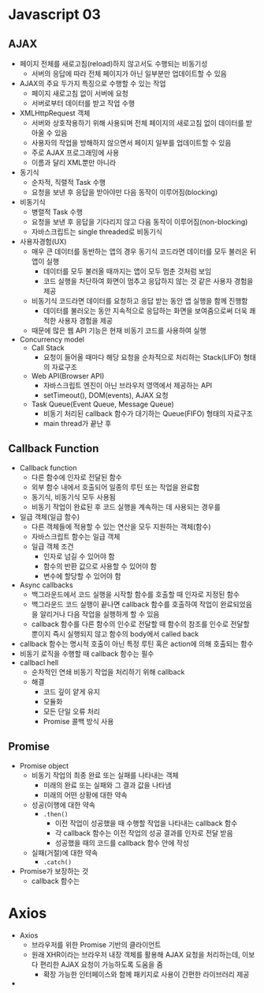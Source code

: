 # Javascript 03

## AJAX

- 페이지 전체를 새로고침(reload)하지 않고서도 수행되는 비동기성
  - 서버의 응답에 따라 전체 페이지가 아닌 일부분만 업데이트할 수 있음
- AJAX의 주요 두가지 특징으로 수행할 수 있는 작업
  - 페이지 새로고침 없이 서버에 요청
  - 서버로부터 데이터를 받고 작업 수행
- XMLHttpRequest 객체
  - 서버와 상호작용하기 위해 사용되며 전체 페이지의 새로고침 없이 데이터를 받아올 수 있음
  - 사용자의 작업을 방해하지 않으면서 페이지 일부를 업데이트할 수 있음
  - 주로 AJAX 프로그래밍에 사용
  - 이름과 달리 XML뿐만 아니라
- 동기식
  - 순차적, 직렬적 Task 수행
  - 요청을 보낸 후 응답을 받아야만 다음 동작이 이루어짐(blocking)
- 비동기식
  - 병렬적 Task 수행
  - 요청을 보낸 후 응답을 기다리지 않고 다음 동작이 이루어짐(non-blocking)
  - 자바스크립트는 single threaded로 비동기식
- 사용자경험(UX)
  - 매우 큰 데이터를 동반하는 앱의 경우 동기식 코드라면 데이터를 모두 불러온 뒤 앱이 실행
    - 데이터를 모두 불러올 때까지는 앱이 모두 멈춘 것처럼 보임
    - 코드 실행을 차단하여 화면이 멈추고 응답하지 않는 것 같은 사용자 경험을 제공
  - 비동기식 코드라면 데이터를 요청하고 응답 받는 동안 앱 실행을 함께 진행함
    - 데이터를 불러오는 동안 지속적으로 응답하는 화면을 보여줌으로써 더욱 쾌적한 사용자 경험을 제공
  - 때문에 많은 웹 API 기능은 현재 비동기 코드를 사용하여 실행
- Concurrency model
  - Call Stack
    - 요청이 들어올 때마다 해당 요청을 순차적으로 처리하는 Stack(LIFO) 형태의 자료구조
  - Web API(Browser API)
    - 자바스크립트 엔진이 아닌 브라우저 영역에서 제공하는 API
    - setTimeout(), DOM(events), AJAX 요청
  - Task Queue(Event Queue, Message Queue)
    - 비동기 처리된 callback 함수가 대기하는 Queue(FIFO) 형태의 자료구조
    - main thread가 끝난 후 



## Callback Function

- Callback function
  - 다른 함수에 인자로 전달된 함수
  - 외부 함수 내에서 호출되어 일종의 루틴 또는 작업을 완료함
  - 동기식, 비동기식 모두 사용됨
  - 비동기 작업이 완료된 후 코드 실행을 계속하는 데 사용되는 경우를
- 일급 객체(일급 함수)
  - 다른 객체들에 적용할 수 있는 연산을 모두 지원하는 객체(함수)
  - 자바스크립트 함수는 일급 객체
  - 일급 객체 조건
    - 인자로 넘길 수 있어야 함
    - 함수의 반환 값으로 사용할 수 있어야 함
    - 변수에 할당할 수 있어야 함
- Async callbacks
  - 백그라운드에서 코드 실행을 시작할 함수를 호출할 때 인자로 지정된 함수
  - 백그라운드 코드 실행이 끝나면 callback 함수를 호출하여 작업이 완료되었음을 알리거나 다음 작업을 실행하게 할 수 있음
  - callback 함수를 다른 함수의 인수로 전달할 때 함수의 참조를 인수로 전달할 뿐이지 즉시 실행되지 않고 함수의 body에서 called back
- callback 함수는 명시적 호출이 아닌 특정 루틴 혹은 action에 의해 호출되는 함수
- 비동기 로직을 수행할 때 callback 함수는 필수
- callbacl hell
  - 순차적인 연쇄 비동기 작업을 처리하기 위해 callback
  - 해결
    - 코드 깊이 얕게 유지
    - 모듈화
    - 모든 단일 오류 처리
    - Promise 콜백 방식 사용



## Promise

- Promise object
  - 비동기 작업의 최종 완료 또는 실패를 나타내는 객체
    - 미래의 완료 또는 실패와 그 결과 값을 나타냄
    - 미래의 어떤 상황에 대한 약속
  - 성공(이행에 대한 약속
    - `.then()`
      - 이전 작업이 성공했을 때 수행할 작업을 나타내는 callback 함수
      - 각 callback 함수는 이전 작업의 성공 결과를 인자로 전달 받음
      - 성공했을 때의 코드를 callback 함수 안에 작성
  - 실패(거절)에 대한 약속
    - `.catch()`
- Promise가 보장하는 것
  - callback 함수는



# Axios

- Axios
  - 브라우저를 위한 Promise 기반의 클라이언트
  - 원래 XHR이라는 브라우저 내장 객체를 활용해 AJAX 요청을 처리하는데, 이보다 편리한 AJAX 요청이 가능하도록 도움을 줌
    - 확장 가능한 인터페이스와 함께 패키지로 사용이 간편한 라이브러리 제공
- 